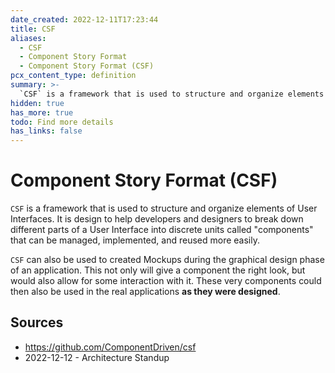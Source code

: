```yaml
---
date_created: 2022-12-11T17:23:44
title: CSF
aliases:
  - CSF
  - Component Story Format
  - Component Story Format (CSF)
pcx_content_type: definition
summary: >-
  `CSF` is a framework that is used to structure and organize elements of User Interfaces. It is design to help developers and designers to break down different parts of a User Interface into discrete units called "components" that can be managed, implemented, and reused more easily.
hidden: true
has_more: true
todo: Find more details
has_links: false
---
```


# Component Story Format (CSF)

`CSF` is a framework that is used to structure and organize elements of User Interfaces. It is design to help developers and designers to break down different parts of a User Interface into discrete units called "components" that can be managed, implemented, and reused more easily.

`CSF` can also be used to created Mockups during the graphical design phase of an application. This not only will give a component the right look, but would also allow for some interaction with it. These very components could then also be used in the real applications **as they were designed**.

## Sources

- https://github.com/ComponentDriven/csf
- 2022-12-12 - Architecture Standup
